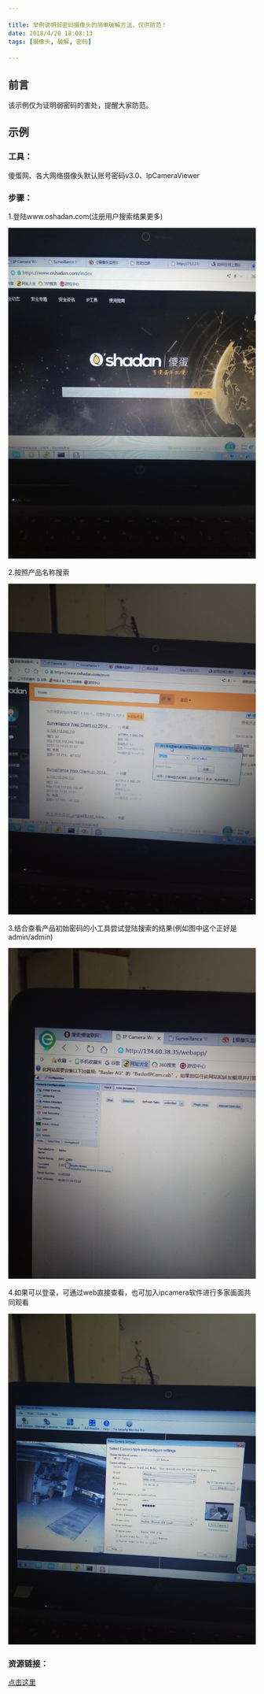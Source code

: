 ```yaml
---

title: 举例说明弱密码摄像头的简单破解方法，仅供防范！
date: 2018/4/20 18:08:13   
tags: [摄像头, 破解, 密码]

--- 
```


## 前言 ## 
该示例仅为证明弱密码的害处，提醒大家防范。

## 示例 ## 

### 工具： ### 
傻蛋网、各大网络摄像头默认账号密码v3.0、IpCameraViewer 

### 步骤： ### 

1.登陆www.oshadan.com(注册用户搜索结果更多)

![image](/img/xjy/p34001.jpg) 

2.按照产品名称搜索

![image](/img/xjy/p34002.jpg) 

3.结合查看产品初始密码的小工具尝试登陆搜索的结果(例如图中这个正好是admin/admin) 

![image](/img/xjy/p34003.jpg)

4.如果可以登录，可通过web直接查看，也可加入ipcamera软件进行多家画面共同观看

![image](/img/xjy/p34004.jpg)

### 资源链接： ### 

[点击这里](https://pan.baidu.com/share/link?shareid=2925240709&uk=3811069734 )
